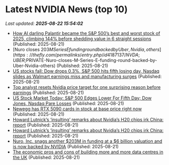 # Latest NVIDIA News (top 10)
_Last updated: **2025-08-22 15:54:02**_

- [How AI darling Palantir became the S&P 500’s best and worst stock of 2025, climbing 144% before shedding value in 6 straight sessions](https://fortune.com/2025/08/21/why-palantir-stock-falling-openai-bubble-citron-shortseller-andrew-left/) (Published: 2025-08-21)
- [Nuro closes $203M Series E funding round backed by Uber, Nvidia, others](https://thefly.com/permalinks/entry.php/id4187137/NVDA;UBER;$PRIVATE-Nuro-closes-M-Series-E-funding-round-backed-by-Uber-Nvidia-others) (Published: 2025-08-21)
- [US stocks fall: Dow drops 0.3%, S&P 500 hits fifth losing day, Nasdaq slides as Walmart earnings miss and manufacturing surges](https://economictimes.indiatimes.com/news/international/us/us-stocks-fall-today-dow-drops-0-3-sp-500-hits-fifth-losing-day-nasdaq-slides-as-walmart-earnings-miss-and-manufacturing-surges/articleshow/123435642.cms) (Published: 2025-08-21)
- [Top analyst resets Nvidia price target for one surprising reason before earnings](https://www.thestreet.com/technology/top-analyst-resets-nvidia-price-target-for-one-surprising-reason-before-earnings-) (Published: 2025-08-21)
- [US Stock Market Today: S&P 500 Edges Lower For Fifth Day; Dow Jones, Nasdaq Pare Losses](https://www.ndtvprofit.com/markets/us-stock-market-today-sp-500-edges-lower-for-fifth-day-dow-jones-down-05) (Published: 2025-08-21)
- [Newegg has RTX 5090 cards in stock at base price right now](https://www.pcworld.com/article/2885480/newegg-has-rtx-5090-cards-in-stock-at-base-price-right-now.html) (Published: 2025-08-21)
- [Howard Lutnick’s ‘insulting’ remarks about Nvidia’s H20 chips irk China: report](https://nypost.com/2025/08/21/business/howard-lutnicks-insulting-remarks-about-nvidias-h20-chips-irk-china-report/?utm_source=yahoo&amp;utm_campaign=nypost&amp;utm_medium=referral) (Published: 2025-08-21)
- [Howard Lutnick’s ‘insulting’ remarks about Nvidia’s H20 chips irk China: report](https://nypost.com/2025/08/21/business/howard-lutnicks-insulting-remarks-about-nvidias-h20-chips-irk-china-report/) (Published: 2025-08-21)
- [Nuro, Inc. snags another $203M in funding at a $6 billion valuation and is now backed by NVIDIA](http://electrek.co/2025/08/21/nuro-inc-snags-203m-funding-6-billion-valuation-nvidia/) (Published: 2025-08-21)
- [The economic pros and cons of building more and more data centres in the UK](https://theconversation.com/the-economic-pros-and-cons-of-building-more-and-more-data-centres-in-the-uk-263302) (Published: 2025-08-21)
